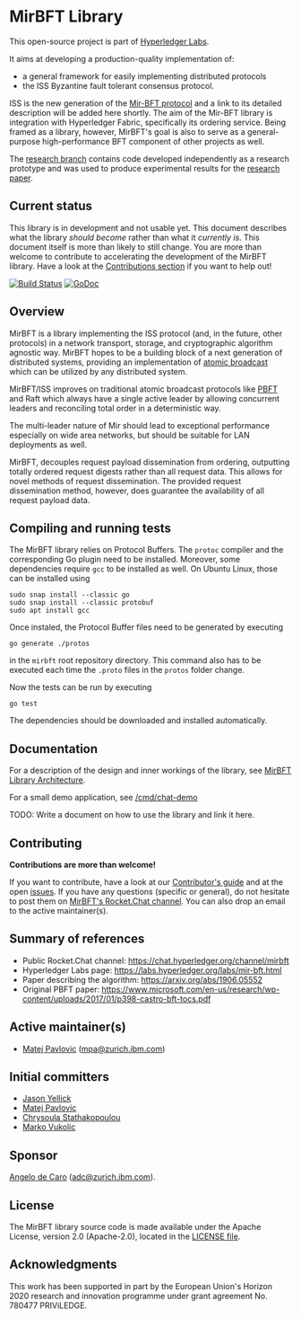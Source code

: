 # MirBFT Library

This open-source project is part of [Hyperledger Labs](https://labs.hyperledger.org/labs/mir-bft.html).

It aims at developing a production-quality implementation of:
- a general framework for easily implementing distributed protocols
- the ISS Byzantine fault tolerant consensus protocol.

ISS is the new generation of the [Mir-BFT protocol](https://arxiv.org/abs/1906.05552)
and a link to its detailed description will be added here shortly.
The aim of the Mir-BFT library is integration with Hyperledger Fabric, specifically its ordering service.
Being framed as a library, however, MirBFT's goal is also to serve as a general-purpose high-performance BFT component
of other projects as well.

The [research branch](https://github.com/hyperledger-labs/mirbft/tree/research) contains code developed independently
as a research prototype and was used to produce experimental results
for the [research paper](https://arxiv.org/abs/1906.05552).

## Current status

This library is in development and not usable yet.
This document describes what the library _should become_ rather than what it _currently is_.
This document itself is more than likely to still change.
You are more than welcome to contribute to accelerating the development of the MirBFT library.
Have a look at the [Contributions section](#contributing) if you want to help out!

[![Build Status](https://github.com/hyperledger-labs/mirbft/actions/workflows/test.yml/badge.svg)](https://github.com/hyperledger-labs/mirbft/actions)
[![GoDoc](https://godoc.org/github.com/hyperledger-labs/mirbft?status.svg)](https://godoc.org/github.com/hyperledger-labs/mirbft)

## Overview

MirBFT is a library implementing the ISS protocol (and, in the future, other protocols)
in a network transport, storage, and cryptographic algorithm agnostic way.
MirBFT hopes to be a building block of a next generation of distributed systems,
providing an implementation of [atomic broadcast](https://en.wikipedia.org/wiki/Atomic_broadcast)
which can be utilized by any distributed system.

MirBFT/ISS improves on traditional atomic broadcast protocols
like [PBFT](https://www.microsoft.com/en-us/research/wp-content/uploads/2017/01/p398-castro-bft-tocs.pdf) and Raft
which always have a single active leader by allowing concurrent leaders
and reconciling total order in a deterministic way.

The multi-leader nature of Mir should lead to exceptional performance
especially on wide area networks,
but should be suitable for LAN deployments as well.

MirBFT, decouples request payload dissemination from ordering,
outputting totally ordered request digests rather than all request data.
This allows for novel methods of request dissemination.
The provided request dissemination method, however, does guarantee the availability of all request payload data.

## Compiling and running tests

The MirBFT library relies on Protocol Buffers.
The `protoc` compiler and the corresponding Go plugin need to be installed.
Moreover, some dependencies require `gcc` to be installed as well.
On Ubuntu Linux, those can be installed using

```shell
sudo snap install --classic go
sudo snap install --classic protobuf
sudo apt install gcc
```

Once instaled, the Protocol Buffer files need to be generated by executing

```shell
go generate ./protos
```

in the `mirbft` root repository directory.
This command also has to be executed each time the `.proto` files in the `protos` folder change.

Now the tests can be run by executing

```shell
go test
```

The dependencies should be downloaded and installed automatically.

## Documentation

For a description of the design and inner workings of the library, see [MirBFT Library Architecture](/docs).

For a small demo application, see [/cmd/chat-demo](/cmd/chat-demo)

TODO: Write a document on how to use the library and link it here.



## Contributing

**Contributions are more than welcome!**

If you want to contribute, have a look at our [Contributor's guide](CONTRIBUTING.md)
and at the open [issues](https://github.com/hyperledger-labs/mirbft/issues).
If you have any questions (specific or general),
do not hesitate to post them on [MirBFT's Rocket.Chat channel](https://chat.hyperledger.org/channel/mirbft).
You can also drop an email to the active maintainer(s).

## Summary of references

- Public Rocket.Chat channel: https://chat.hyperledger.org/channel/mirbft
- Hyperledger Labs page: https://labs.hyperledger.org/labs/mir-bft.html
- Paper describing the algorithm: https://arxiv.org/abs/1906.05552
- Original PBFT paper: https://www.microsoft.com/en-us/research/wp-content/uploads/2017/01/p398-castro-bft-tocs.pdf

## Active maintainer(s)

- [Matej Pavlovic](https://github.com/matejpavlovic) (mpa@zurich.ibm.com)

## Initial committers

- [Jason Yellick](https://github.com/jyellick)
- [Matej Pavlovic](https://github.com/matejpavlovic)
- [Chrysoula Stathakopoulou](https://github.com/stchrysa)
- [Marko Vukolic](https://github.com/vukolic)

## Sponsor

[Angelo de Caro](https://github.com/adecaro) (adc@zurich.ibm.com).

## License

The MirBFT library source code is made available under the Apache License, version 2.0 (Apache-2.0), located in the
[LICENSE file](LICENSE).

## Acknowledgments

This work has been supported in part by the European Union's Horizon 2020 research and innovation programme under grant agreement No. 780477 PRIViLEDGE.
